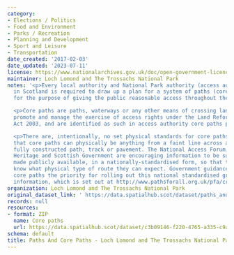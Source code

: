 ```yaml
---
category:
- Elections / Politics
- Food and Environment
- Parks / Recreation
- Planning and Development
- Sport and Leisure
- Transportation
date_created: '2017-02-03'
date_updated: '2023-07-11'
license: https://www.nationalarchives.gov.uk/doc/open-government-licence/version/3/
maintainer: Loch Lomond and The Trossachs National Park
notes: '<p>Every local authority and National Park authority (access authorities)
  in Scotland is required to draw up a plan for a system of paths (core paths) sufficient
  for the purpose of giving the public reasonable access throughout their area. </p>

  <p>Core paths are paths, waterways or any other means of crossing land to facilitate,
  promote and manage the exercise of access rights under the Land Reform (Scotland)
  Act 2003, and are identified as such in access authority core paths plan.</p>

  <p>There are, intentionally, no set physical standards for core paths. This means
  that core paths can physically be anything from a faint line across a field to a
  fully constructed path, track or pavement. The National Access Forum, Scottish Natural
  Heritage and Scottish Government are encouraging information to be surveyed and
  made publicly available, in a nationally-standardised form, so that the public will
  know what physical type of route they can expect. Government guidance is making
  core paths the priority for rolling out this national standardised grading system
  information, which is set out at http://www.pathsforall.org.uk/pfa/creating-paths/path-grading-system.html                                                                                                                                                                                                                                                                                                                                                                                                                                                                                                                                                                                                                                                                                                                                                                                                                                                                                                                                                                                                                                                                                                                                                                                                                                                                                                                                                                                                                 </p>'
organization: Loch Lomond and The Trossachs National Park
original_dataset_link: ' https://data.spatialhub.scot/dataset/paths_and_core_paths-ll'
records: null
resources:
- format: ZIP
  name: Core paths
  url: https://data.spatialhub.scot/dataset/c3b09146-f220-4765-a335-c9a791051e47/resource/52873ea3-7189-4a22-af07-94c4bc7f4125/download/20110601-lltnp-deposited-core-paths-25k.zip
schema: default
title: Paths And Core Paths - Loch Lomond and The Trossachs National Park
---
```

